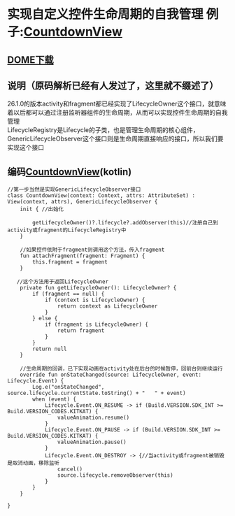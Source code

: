 # 实现自定义控件生命周期的自我管理 例子:[CountdownView](https://github.com/genius158/ANC/blob/master/app/src/main/java/com/yan/anc/widget/CountdownView.kt)

## [DOME下载](https://github.com/genius158/ANC/raw/master/app-debug.apk)

## 说明（原码解析已经有人发过了，这里就不缀述了）
26.1.0的版本activity和fragment都已经实现了LifecycleOwner这个接口，就意味着以后都可以通过注册监听器组件的生命周期，从而可以实现控件生命周期的自我管理
<br/>
LifecycleRegistry是Lifecycle的子类，也是管理生命周期的核心组件，GenericLifecycleObserver这个接口则是生命周期直接响应的接口，所以我们要实现这个接口

## 编码[CountdownView](https://github.com/genius158/ANC/blob/master/app/src/main/java/com/yan/anc/widget/CountdownView.kt)(kotlin)

```
//第一步当然是实现GenericLifecycleObserver接口
class CountdownView(context: Context, attrs: AttributeSet) : View(context, attrs), GenericLifecycleObserver {
    init { //出始化

        getLifecycleOwner()?.lifecycle?.addObserver(this)//注册自己到activity或fragment的LifecycleRegistry中
    }

    //如果控件依附于fragment则调用这个方法，传入fragment
    fun attachFragment(fragment: Fragment) {
        this.fragment = fragment
    }

   //这个方法用于返回LifecycleOwner
    private fun getLifecycleOwner(): LifecycleOwner? {
        if (fragment == null) {
            if (context is LifecycleOwner) {
                return context as LifecycleOwner
            }
        } else {
            if (fragment is LifecycleOwner) {
                return fragment
            }
        }
        return null
    }

    //生命周期的回调，已下实现动画在activity处在后台的时候暂停，回前台则继续运行
    override fun onStateChanged(source: LifecycleOwner, event: Lifecycle.Event) {
        Log.e("onStateChanged", source.lifecycle.currentState.toString() + "   " + event)
        when (event) {
            Lifecycle.Event.ON_RESUME -> if (Build.VERSION.SDK_INT >= Build.VERSION_CODES.KITKAT) {
                valueAnimation.resume()
            }
            Lifecycle.Event.ON_PAUSE -> if (Build.VERSION.SDK_INT >= Build.VERSION_CODES.KITKAT) {
                valueAnimation.pause()
            }
            Lifecycle.Event.ON_DESTROY -> {//当activity或fragment被销毁是取消动画，移除监听
                cancel()
                source.lifecycle.removeObserver(this)
            }
        }
    }

}
```